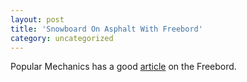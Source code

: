 ```yaml
---
layout: post
title: 'Snowboard On Asphalt With Freebord'
category: uncategorized
---
```


Popular Mechanics has a good <a href="http://popularmechanics.com/outdoors/outdoors/2002/4/freeboard/print.phtml">article</a> on the Freebord.
